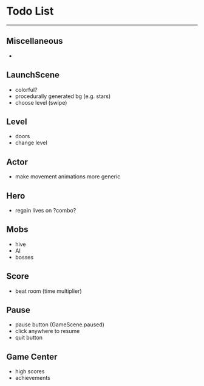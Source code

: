 # Todo List

---

## Miscellaneous
* 

## LaunchScene
* colorful?
* procedurally generated bg (e.g. stars)
* choose level (swipe)

## Level
* doors
* change level

## Actor
* make movement animations more generic

## Hero
* regain lives on ?combo?

## Mobs
* hive
* AI
* bosses

## Score
* beat room (time multiplier)

## Pause
* pause button (GameScene.paused)
* click anywhere to resume
* quit button

## Game Center
* high scores
* achievements
